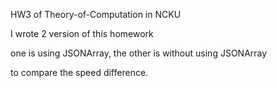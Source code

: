 HW3 of Theory-of-Computation in NCKU

I wrote 2 version of this homework

one is using JSONArray, the other is without using JSONArray

to compare the speed difference.
